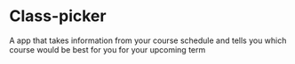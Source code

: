 # Class-picker
A app that takes information from your course schedule and tells you which course would be best for you for your upcoming term
